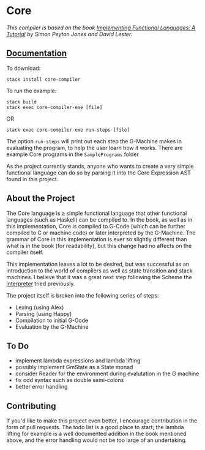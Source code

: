 # Core

*This compiler is based on the book [Implementing Functional Languages: A Tutorial](http://research.microsoft.com/en-us/um/people/simonpj/Papers/pj-lester-book/) by Simon Peyton Jones and David Lester.*

## [Documentation](http://hackage.haskell.org/package/core-compiler-0.1.0.2)

To download:  
```
stack install core-compiler
```
To run the example:  
```
stack build  
stack exec core-compiler-exe [file] 
```
OR  
```
stack exec core-compiler-exe run-steps [file]
```
The option ```run-steps``` will print out each step the G-Machine makes in evaluating the program, to help the user learn how it works. There are example Core programs in the ```SamplePrograms``` folder

As the project currently stands, anyone who wants to create a very simple functional language can do so by parsing it into the Core Expression AST found in this project. 

## About the Project

The Core language is a simple functional language that other functional languages (such as Haskell) can be compiled to. In the book, as well as in this implementation, Core is compiled to G-Code (which can be further compiled to C or machine code) or later interpreted by the G-Machine. The grammar of Core in this implementation is ever so slightly different than what is in the book (for readability), but this change had no affects on the compiler itself.


This implementation leaves a lot to be desired, but was successful as an introduction to the world of compilers as well as state transition and stack machines. I believe that it was a great next step following the Scheme the [interpreter](https://github.com/aneksteind/Shkeem) tried previously. 

The project itself is broken into the following series of steps:  
- Lexing (using Alex)
- Parsing (using Happy)
- Compilation to initial G-Code
- Evaluation by the G-Machine
  
## To Do
- implement lambda expressions and lambda lifting 
- possibly implement GmState as a State monad
- consider Reader for the environment during evalutation in the G machine
- fix odd syntax such as double semi-colons
- better error handling

## Contributing
If you'd like to make this project even better, I encourage contribution in the form of pull requests. The todo list is a good place to start; the lambda lifting for example is a well documented addition in the book mentioned above, and the error handling would not be too large of an undertaking.

    
